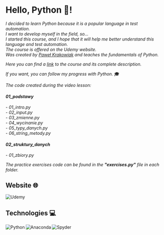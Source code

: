 # Hello, Python 🐍!



*I decided to learn Python because it is a popular language in test automation. <br>
I want to develop myself in the field, so... <br>
I started this course, and I hope that it will help me better understand this language and test automation.<br>
The course is offered on the Udemy website. <br>
Was created by [Paweł Krakowiak](https://e-smartdata.org/) and teaches the fundamentals of Python. <br>*

*Here you can find a [link](https://www.udemy.com/course/programowanie-w-jezyku-python/) to the course and its complete description.*

*If you want, you can follow my progress with Python.* 🎓

*The code created during the video lesson:* <br>
#### *01_podstawy*
  *- 01_intro.py* <br>
  *- 02_input.py* <br>
  *- 03_zmienne.py* <br>
  *- 04_wycinanie.py* <br>
  *- 05_typy_danych.py* <br>
  *- 06_string_metody.py* <br>

#### *02_struktury_danych*
  *- 01_zbiory.py* <br>

*The practice exercises code can be found in the <b>"exercises.py"</b> file in each folder.*

## Website 🌐

<img alt="Udemy" src="https://img.shields.io/badge/Udemy-A435F0?style=for-the-badge&logo=Udemy&logoColor=white"/>

## Technologies 💻

<img align="left" alt="Python" src="https://img.shields.io/badge/python-3670A0?style=for-the-badge&logo=python&logoColor=ffdd54"/>
<img align="left" alt="Anaconda" src="https://img.shields.io/badge/Anaconda-%2344A833.svg?style=for-the-badge&logo=anaconda&logoColor=white"/>
<img align="left" alt="Spyder" src="https://img.shields.io/badge/Spyder-838485?style=for-the-badge&logo=spyder%20ide&logoColor=maroon"/>
